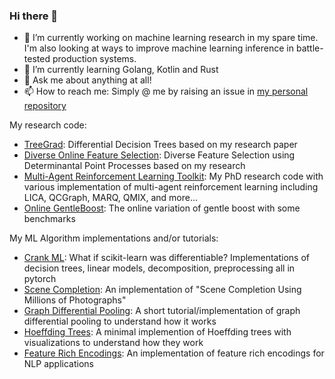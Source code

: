 ### Hi there 👋

<!--
**chipmunk-pixel/chipmunk-pixel** is a ✨ _special_ ✨ repository because its `README.md` (this file) appears on your GitHub profile.

Here are some ideas to get you started:

- 🔭 I’m currently working on ...
- 🌱 I’m currently learning ...
- 👯 I’m looking to collaborate on ...
- 🤔 I’m looking for help with ...
- 💬 Ask me about ...
- 📫 How to reach me: ...
- 😄 Pronouns: ...
- ⚡ Fun fact: ...
-->

- 🔭 I’m currently working on machine learning research in my spare time. I'm also looking at ways to improve machine learning inference in battle-tested production systems.
- 🌱 I’m currently learning Golang, Kotlin and Rust
- 💬 Ask me about anything at all!
- 📫 How to reach me: Simply @ me by raising an issue in [my personal repository](https://github.com/chipmunk-pixel/chipmunk-pixel/)

My research code:

- [TreeGrad](https://github.com/8bit-pixies/TreeGrad): Differential Decision Trees based on my research paper
- [Diverse Online Feature Selection](https://github.com/8bit-pixies/diverse-online-feature-selection): Diverse Feature Selection using Determinantal Point Processes based on my research
- [Multi-Agent Reinforcement Learning Toolkit](https://github.com/8bit-pixies/marl-offline-coordination): My PhD research code with various implementation of multi-agent reinforcement learning including LICA, QCGraph, MARQ, QMIX, and more...
- [Online GentleBoost](https://github.com/chipmunk-pixel/online-gentleboost): The online variation of gentle boost with some benchmarks

My ML Algorithm implementations and/or tutorials:

- [Crank ML](https://github.com/chipmunk-pixel/crank-ml): What if scikit-learn was differentiable? Implementations of decision trees, linear models, decomposition, preprocessing all in pytorch
- [Scene Completion](https://github.com/8bit-pixies/Scene-Completion): An implementation of "Scene Completion Using Millions of Photographs"
- [Graph Differential Pooling](https://github.com/8bit-pixies/graph-differential-pooling): A short tutorial/implementation of graph differential pooling to understand how it works
- [Hoeffding Trees](https://github.com/8bit-pixies/Hoeffding-Trees): A minimal implemention of Hoeffding trees with visualizations to understand how they work
- [Feature Rich Encodings](https://github.com/8bit-pixies/feature-rich-encoding): An implementation of feature rich encodings for NLP applications

